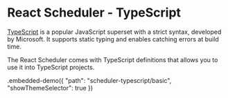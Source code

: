 # React Scheduler - TypeScript

[TypeScript](https://www.typescriptlang.org) is a popular JavaScript superset with a strict syntax, developed by Microsoft. It supports static typing and enables catching errors at build time.

The React Scheduler comes with TypeScript definitions that allows you to use it into TypeScript projects.

.embedded-demo({ "path": "scheduler-typescript/basic", "showThemeSelector": true })
